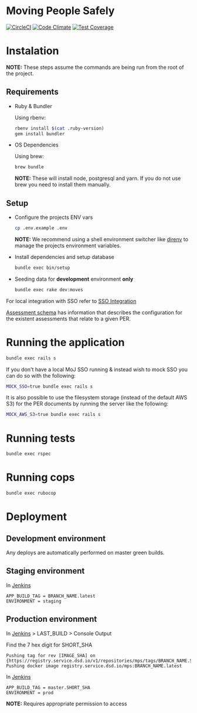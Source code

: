 # Moving People Safely

[![CircleCI](https://circleci.com/gh/ministryofjustice/moving-people-safely.svg?style=svg)](https://circleci.com/gh/ministryofjustice/moving-people-safely) [![Code Climate](https://codeclimate.com/github/ministryofjustice/moving-people-safely/badges/gpa.svg)](https://codeclimate.com/github/ministryofjustice/moving-people-safely) [![Test Coverage](https://codeclimate.com/github/ministryofjustice/moving-people-safely/badges/coverage.svg)](https://codeclimate.com/github/ministryofjustice/moving-people-safely/coverage)

# Instalation

**NOTE:** These steps assume the commands are being run from the root of the project.

## Requirements

* Ruby & Bundler

  Using rbenv:

  ```bash
  rbenv install $(cat .ruby-version)
  gem install bundler
  ```

* OS Dependencies

  Using brew:

  ```bash
  brew bundle
  ```
  **NOTE:** These will install node, postgresql and yarn. If you do not use brew you need to install them manually.

## Setup

* Configure the projects ENV vars

  ```bash
  cp .env.example .env
  ```

  **NOTE:** We recommend using a shell environment switcher like [direnv](https://github.com/direnv/direnv) to manage the projects environment variables.

* Install dependencies and setup database

  ```bash
  bundle exec bin/setup
  ```

* Seeding data for **development** environment **only**

   ```bash
   bundle exec rake dev:moves
   ```

For local integration with SSO refer to [SSO Integration](docs/sso_integration.md)

[Assessment schema](docs/assessments_schema.md) has information that describes the configuration for the existent assessments that relate to a given PER.

# Running the application

  ```bash
  bundle exec rails s
  ```
  If you don't have a local MoJ SSO running & instead wish to mock SSO you can do so with the following:

  ```bash
  MOCK_SSO=true bundle exec rails s
  ```

  It is also possible to use the filesystem storage (instead of the default AWS S3) for the PER documents by running the server like the following:

  ```bash
  MOCK_AWS_S3=true bundle exec rails s
  ```

# Running tests

  ```bash
  bundle exec rspec
  ```

# Running cops

  ```bash
  bundle exec rubocop
  ```

# Deployment

## Development environment

Any deploys are automatically performed on master green builds.

## Staging environment

In [Jenkins](https://ci.service.dsd.io/view/MPS/job/mps-deploy/build)

```
APP_BUILD_TAG = BRANCH_NAME.latest
ENVIRONMENT = staging
```

## Production environment
In [Jenkins](https://ci.service.dsd.io/view/MPS/job/mps-build-docker/) > LAST_BUILD > Console Output

Find the 7 hex digit for SHORT_SHA

```shell
Pushing tag for rev [IMAGE_SHA] on {https://registry.service.dsd.io/v1/repositories/mps/tags/BRANCH_NAME.SHORT_SHA}
Pushing docker image registry.service.dsd.io/mps:BRANCH_NAME.latest
```

In [Jenkins](https://ci.service.dsd.io/view/MPS/job/mps-deploy/build)

```
APP_BUILD_TAG = master.SHORT_SHA
ENVIRONMENT = prod
```

**NOTE:** Requires appropriate permission to access
